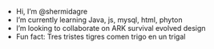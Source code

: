 -  Hi, I’m @shermidagre
-  I’m currently learning Java, js, mysql, html, phyton
-  I’m looking to collaborate on ARK survival evolved design
-  Fun fact: Tres tristes tigres comen trigo en un trigal

<!---
shermidagre/shermidagre is a ✨ special ✨ repository because its `README.md` (this file) appears on your GitHub profile.
You can click the Preview link to take a look at your changes.
--->
